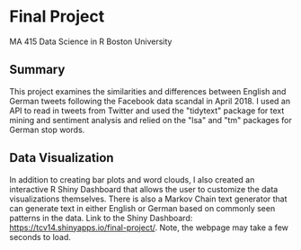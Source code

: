 # Final Project
MA 415 Data Science in R
Boston University

## Summary
This project examines the similarities and differences between English and German tweets following the Facebook data scandal in April 2018. I used an API to read in tweets from Twitter and used the "tidytext" package for text mining and sentiment analysis and relied on the "lsa" and "tm" packages for German stop words.

## Data Visualization
In addition to creating bar plots and word clouds, I also created an interactive R Shiny Dashboard that allows the user to customize the data visualizations themselves. There is also a Markov Chain text generator that can generate text in either English or German based on commonly seen patterns in the data.
Link to the Shiny Dashboard: https://tcv14.shinyapps.io/final-project/. Note, the webpage may take a few seconds to load.